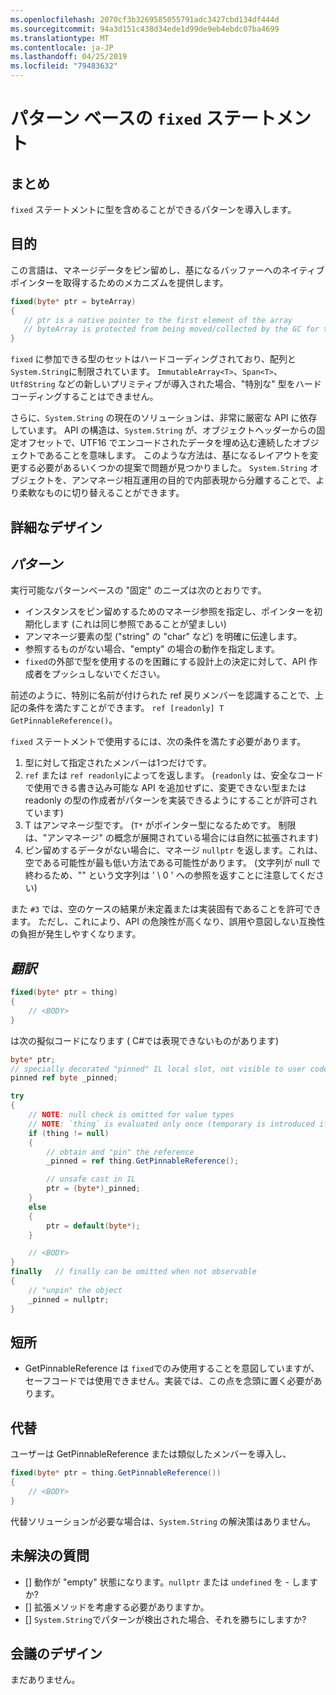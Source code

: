 ```yaml
---
ms.openlocfilehash: 2070cf3b3269585055791adc3427cbd134df444d
ms.sourcegitcommit: 94a3d151c438d34ede1d99de9eb4ebdc07ba4699
ms.translationtype: MT
ms.contentlocale: ja-JP
ms.lasthandoff: 04/25/2019
ms.locfileid: "79483632"
---
```

# <a name="pattern-based-fixed-statement"></a>パターン ベースの `fixed` ステートメント

## <a name="summary"></a>まとめ
[summary]: #summary

`fixed` ステートメントに型を含めることができるパターンを導入します。 

## <a name="motivation"></a>目的
[motivation]: #motivation

この言語は、マネージデータをピン留めし、基になるバッファーへのネイティブポインターを取得するためのメカニズムを提供します。

```csharp
fixed(byte* ptr = byteArray)
{
   // ptr is a native pointer to the first element of the array
   // byteArray is protected from being moved/collected by the GC for the duration of this block 
}

```

`fixed` に参加できる型のセットはハードコーディングされており、配列と `System.String`に制限されています。 `ImmutableArray<T>`、`Span<T>`、`Utf8String` などの新しいプリミティブが導入された場合、"特別な" 型をハードコーディングすることはできません。 

さらに、`System.String` の現在のソリューションは、非常に厳密な API に依存しています。 API の構造は、`System.String` が、オブジェクトヘッダーからの固定オフセットで、UTF16 でエンコードされたデータを埋め込む連続したオブジェクトであることを意味します。 このような方法は、基になるレイアウトを変更する必要があるいくつかの提案で問題が見つかりました。 `System.String` オブジェクトを、アンマネージ相互運用の目的で内部表現から分離することで、より柔軟なものに切り替えることができます。 

## <a name="detailed-design"></a>詳細なデザイン
[design]: #detailed-design

## <a name="pattern"></a>*パターン* ##
実行可能なパターンベースの "固定" のニーズは次のとおりです。
-   インスタンスをピン留めするためのマネージ参照を指定し、ポインターを初期化します (これは同じ参照であることが望ましい)
-   アンマネージ要素の型 ("string" の "char" など) を明確に伝達します。
-   参照するものがない場合、"empty" の場合の動作を指定します。 
-   `fixed`の外部で型を使用するのを困難にする設計上の決定に対して、API 作成者をプッシュしないでください。

前述のように、特別に名前が付けられた ref 戻りメンバーを認識することで、上記の条件を満たすことができます。 `ref [readonly] T GetPinnableReference()`。

`fixed` ステートメントで使用するには、次の条件を満たす必要があります。

1. 型に対して指定されたメンバーは1つだけです。
1. `ref` または `ref readonly`によってを返します。 (`readonly` は、安全なコードで使用できる書き込み可能な API を追加せずに、変更できない型または readonly の型の作成者がパターンを実装できるようにすることが許可されています)
1. T はアンマネージ型です。
(`T*` がポインター型になるためです。 制限は、"アンマネージ" の概念が展開されている場合には自然に拡張されます)
1. ピン留めするデータがない場合に、マネージ `nullptr` を返します。これは、空である可能性が最も低い方法である可能性があります。
(文字列が null で終わるため、"" という文字列は ' \ 0 ' への参照を返すことに注意してください)

また `#3` では、空のケースの結果が未定義または実装固有であることを許可できます。 ただし、これにより、API の危険性が高くなり、誤用や意図しない互換性の負担が発生しやすくなります。 

## <a name="translation"></a>*翻訳* ##

```csharp
fixed(byte* ptr = thing)
{ 
    // <BODY>
}
```

は次の擬似コードになります ( C#では表現できないものがあります)

```csharp
byte* ptr;
// specially decorated "pinned" IL local slot, not visible to user code.
pinned ref byte _pinned;

try
{
    // NOTE: null check is omitted for value types 
    // NOTE: `thing` is evaluated only once (temporary is introduced if necessary) 
    if (thing != null)
    {
        // obtain and "pin" the reference
        _pinned = ref thing.GetPinnableReference();

        // unsafe cast in IL
        ptr = (byte*)_pinned;
    }
    else
    {
        ptr = default(byte*);
    }

    // <BODY> 
}
finally   // finally can be omitted when not observable
{
    // "unpin" the object
    _pinned = nullptr;
}
```

## <a name="drawbacks"></a>短所
[drawbacks]: #drawbacks

- GetPinnableReference は `fixed`でのみ使用することを意図していますが、セーフコードでは使用できません。実装では、この点を念頭に置く必要があります。

## <a name="alternatives"></a>代替
[alternatives]: #alternatives

ユーザーは GetPinnableReference または類似したメンバーを導入し、
 
```csharp
fixed(byte* ptr = thing.GetPinnableReference())
{ 
    // <BODY>
}
```

代替ソリューションが必要な場合は、`System.String` の解決策はありません。

## <a name="unresolved-questions"></a>未解決の質問
[unresolved]: #unresolved-questions

- [] 動作が "empty" 状態になります。`nullptr` または `undefined` を  - しますか? 
- [] 拡張メソッドを考慮する必要がありますか。 
- [] `System.String`でパターンが検出された場合、それを勝ちにしますか? 

## <a name="design-meetings"></a>会議のデザイン

まだありません。 
